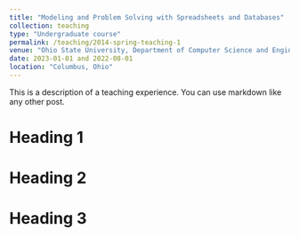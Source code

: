```yaml
---
title: "Modeling and Problem Solving with Spreadsheets and Databases"
collection: teaching
type: "Undergraduate course"
permalink: /teaching/2014-spring-teaching-1
venue: "Ohio State University, Department of Computer Science and Engineering"
date: 2023-01-01 and 2022-08-01
location: "Columbus, Ohio"
---
```


This is a description of a teaching experience. You can use markdown like any other post.

Heading 1
======

Heading 2
======

Heading 3
======